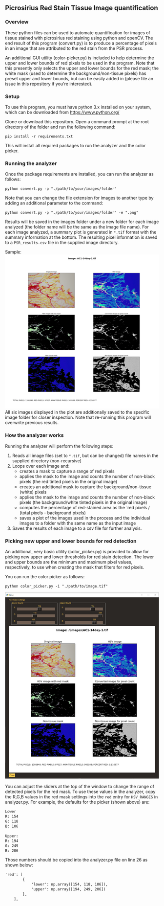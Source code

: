 ## Picrosirius Red Stain Tissue Image quantification

### Overview

These python files can be used to automate quantification for images of tissue stained with picrosirius red staining using python and openCV. The end result of this program (convert.py) is to produce a percentage of pixels in an image that are attributed to the red stain from the PSR process.

An additional GUI utility (color-picker.py) is included to help determine the upper and lower bounds of red pixels to be used in the program. Note that this presently only selects the upper and lower bounds for the red mask; the white mask (used to determine the background/non-tissue pixels) has preset upper and lower bounds, but can be easily added in (please file an issue in this repository if you're interested).

### Setup

To use this program, you must have python 3.x installed on your system, which can be downloaded from https://www.python.org/

Clone or download this repository. Open a command prompt at the root directory of the folder and run the following command:

```
pip install -r requirements.txt
```

This will install all required packages to run the analyzer and the color picker.

### Running the analyzer

Once the package requirements are installed, you can run the analyzer as follows:

```
python convert.py -p "./path/to/your/images/folder"
```
Note that you can change the file extension for images to another type by adding an additional parameter to the command:
```
python convert.py -p "./path/to/your/images/folder" -e ".png"
```

Results will be saved in the images folder under a new folder for each image analyzed (the folder name will be the same as the image file name). For each image analyzed, a summary plot is generated in `*.tif` format with the summary information at the bottom. The resulting pixel information is saved to a `PSR_results.csv` file in the supplied image directory.

Sample:
![](samples/sample_plot.png)
All six images displayed in the plot are additionally saved to the specific image folder for closer inspection. Note that re-running this program will overwrite previous results.

### How the analyzer works

Running the analyzer will perform the following steps:

1. Reads all image files (set to `*.tif`, but can be changed) file names in the supplied directory (non-recursive)
2. Loops over each image and:
   - creates a mask to capture a range of red pixels
   - applies the mask to the image and counts the number of non-black pixels (the red tinted pixels in the original image)
   - creates an additional mask to capture the background/non-tissue (white) pixels
   - applies the mask to the image and counts the number of non-black pixels (the background/white tinted pixels in the original image)
   - computes the percentage of red-stained area as the `red pixels / (total pixels - background pixels)
   - saves a plot of the images used in the process and the individual images to a folder with the same name as the input image
3. Saves the results of each image to a csv file for further analysis.

### Picking new upper and lower bounds for red detection

An additional, very basic utility (color_picker.py) is provided to allow for picking new upper and lower thresholds for red stain detection. The lower and upper bounds are the minimum and maximum pixel values, respectively, to use when creating the mask that filters for red pixels.

You can run the color picker as follows:

```
python color_picker.py -i "./path/to/image.tif"
```

![](samples/picker.png)

You can adjust the sliders at the top of the window to change the range of detected pixels for the red mask. To use these values in the analyzer, copy the R,G,B values in the red mask settings into the `red`
entry for `HSV_RANGES` in analyzer.py. For example, the defaults for the picker (shown above) are:

```
Lower
R: 154
G: 118
B: 106

Upper:
R: 194
G: 249
B: 206
```

Those numbers should be copied into the analyzer.py file on line 26 as shown below:

```
'red': [
        {
            'lower': np.array([154, 118, 106]),
            'upper': np.array([194, 249, 206])
        },
    ],
```
